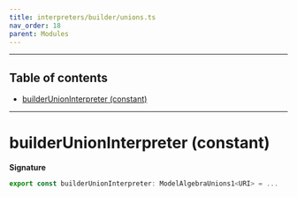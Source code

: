 ```yaml
---
title: interpreters/builder/unions.ts
nav_order: 18
parent: Modules
---
```


---

<h2 class="text-delta">Table of contents</h2>

- [builderUnionInterpreter (constant)](#builderunioninterpreter-constant)

---

# builderUnionInterpreter (constant)

**Signature**

```ts
export const builderUnionInterpreter: ModelAlgebraUnions1<URI> = ...
```
